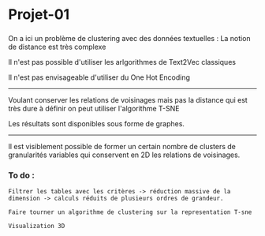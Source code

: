 # Projet-01

###

On a ici un problème de clustering avec des données textuelles : La notion de distance est très complexe

Il n'est pas possible d'utiliser les arlgorithmes de Text2Vec classiques

Il n'est pas envisageable d'utiliser du One Hot Encoding

------------------------------------------------------

Voulant conserver les relations de voisinages mais pas la distance qui est très dure à définir on peut utiliser l'algorithme T-SNE

Les résultats sont disponibles sous forme de graphes.

-------------------------------------------------------

Il est visiblement possible de former un certain nombre de clusters de granularités variables qui conservent en 2D les relations de voisinages. 









### To do :
    Filtrer les tables avec les critères -> réduction massive de la dimension -> calculs réduits de plusieurs ordres de grandeur.
    
    Faire tourner un algorithme de clustering sur la representation T-sne
    
    Visualization 3D
    
    
